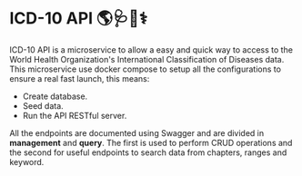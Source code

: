 # ICD-10 API 🌎🩺📃⚕

ICD-10 API is a microservice to allow a easy and quick way to access to the World Health Organization's International Classification of Diseases data. This microservice use docker compose to setup all the configurations to ensure a real fast launch, this means:

- Create database.
- Seed data.
- Run the API RESTful server.

All the endpoints are documented using Swagger and are divided in __management__ and __query__. The first is used to perform CRUD operations and the second for useful endpoints to search data from chapters, ranges and keyword.
